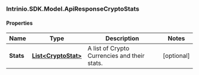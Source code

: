 ### Intrinio.SDK.Model.ApiResponseCryptoStats
#### Properties

Name | Type | Description | Notes
------------ | ------------- | ------------- | -------------
**Stats** | [**List&lt;CryptoStat&gt;**](CryptoStat.md) | A list of Crypto Currencies and their stats. | [optional] 

